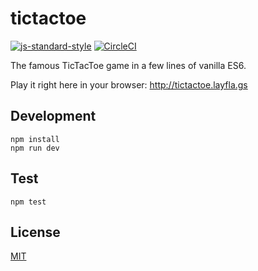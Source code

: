 # tictactoe

[![js-standard-style](https://img.shields.io/badge/code%20style-standard-brightgreen.svg?style=flat)](https://github.com/feross/standard)
[![CircleCI](https://circleci.com/gh/layflags/tictactoe.svg?style=svg)](https://circleci.com/gh/layflags/tictactoe)

The famous TicTacToe game in a few lines of vanilla ES6.

Play it right here in your browser: http://tictactoe.layfla.gs

## Development

```
npm install
npm run dev
```

## Test

```
npm test
```

## License

[MIT](LICENSE)

